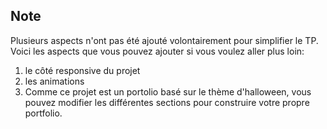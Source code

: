 ## Note

Plusieurs aspects n'ont pas été ajouté volontairement pour simplifier le TP.  
Voici les aspects que vous pouvez ajouter si vous voulez aller plus loin:  
 1. le côté responsive du projet  
 2. les animations  
 3. Comme ce projet est un portolio basé sur le thème d'halloween,
 vous pouvez modifier les différentes sections pour construire votre propre portfolio.
